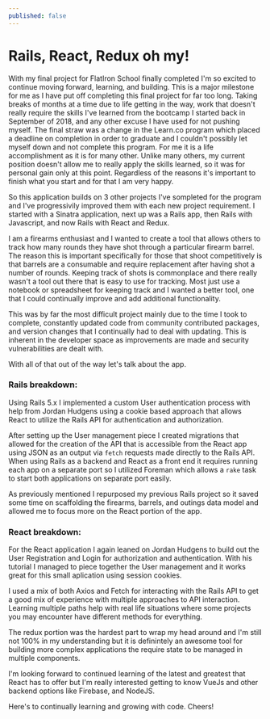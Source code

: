 ```yaml
---
published: false
---
```

# Rails, React, Redux oh my!

With my final project for FlatIron School finally completed I'm so excited to continue moving forward, learning, and building. This is a major milestone for me as I have put off completing this final project for far too long. Taking breaks of months at a time due to life getting in the way, work that doesn't really require the skills I've learned from the bootcamp I started back in September of 2018, and any other excuse I have used for not pushing myself. The final straw was a change in the Learn.co program which placed a deadline on completion in order to graduate and I couldn't possibly let myself down and not complete this program. For me it is a life accomplishment as it is for many other. Unlike many others, my current position doesn't allow me to really apply the skills learned, so it was for personal gain only at this point. Regardless of the reasons it's important to finish what you start and for that I am very happy.

So this application builds on 3 other projects I've sompleted for the program and I've progressivily improved them with each new project requirement. I started with a Sinatra application, next up was a Rails app, then Rails with Javascript, and now Rails with React and Redux. 

I am a firearms enthusiast and I wanted to create a tool that allows others to track how many rounds they have shot through a particular firearm barrel. The reason this is important specifically for those that shoot competitively is that barrels are a consumable and require replacement after having shot a number of rounds. Keeping track of shots is commonplace and there really wasn't a tool out there that is easy to use for tracking. Most just use a notebook or spreadsheet for keeping track and I wanted a better tool, one that I could continually improve and add additional functionality.

This was by far the most difficult project mainly due to the time I took to complete, constantly updated code from community contributed packages, and version changes that I continually had to deal with updating. This is inherent in the developer space as improvements are made and security vulnerabilities are dealt with.

With all of that out of the way let's talk about the app.

### Rails breakdown:
Using Rails 5.x I implemented a custom User authentication process with help from Jordan Hudgens using a cookie based approach that allows React to utilize the Rails API for authentication and authorization.

After setting up the User management piece I created migrations that allowed for the creation of the API that is accessible from the React app using JSON as an output via `fetch` requests made directly to the Rails API. When using Rails as a backend and React as a front end it requires running each app on a separate port so I utilized Foreman which allows a `rake` task to start both applications on separate port easily.

As previously mentioned I repurposed my previous Rails project so it saved some time on scaffolding the firearms, barrels, and outings data model and allowed me to focus more on the React portion of the app.

### React breakdown:
For the React application I again leaned on Jordan Hudgens to build out the User Registration and Login for authorization and authentication. With his tutorial I managed to piece together the User management and it works great for this small aplication using session cookies.

I used a mix of both Axios and Fetch for interacting with the Rails API to get a good mix of experience with multiple approaches to API interaction. Learning multiple paths help with real life situations where some projects you may encounter have different methods for everything.

The redux portion was the hardest part to wrap my head around and I'm still not 100% in my understanding but it is definintely an awesome tool for building more complex applications the require state to be managed in multiple components. 


I'm looking forward to continued learning of the latest and greatest that React has to offer but I'm really interested getting to know VueJs and other backend options like Firebase, and NodeJS.

Here's to continually learning and growing with code. Cheers!
